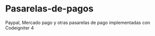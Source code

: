# Pasarelas-de-pagos
Paypal, Mercado pago y otras pasarelas de pago implementadas con Codeigniter 4
